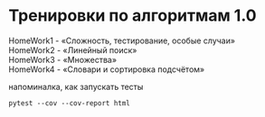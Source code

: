 # Тренировки по алгоритмам 1.0

HomeWork1 - «Сложность, тестирование, особые случаи»  
HomeWork2 - «Линейный поиск»  
HomeWork3 - «Множества»  
HomeWork4 - «Словари и сортировка подсчётом»  


напоминалка, как запускать тесты
```commandline
pytest --cov --cov-report html
```
